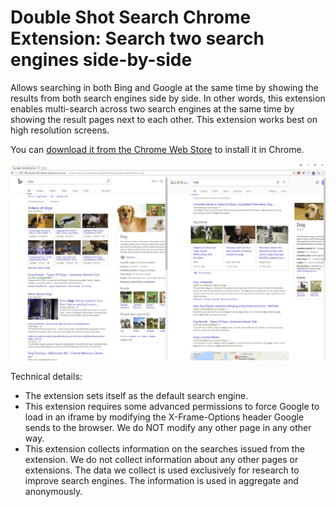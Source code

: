 # Double Shot Search Chrome Extension: Search two search engines side-by-side

Allows searching in both Bing and Google at the same time by showing the results from both search engines side by side. In other words, this extension enables multi-search across two search engines at the same time by showing the result pages next to each other. This extension works best on high resolution screens.

You can [download it from the Chrome Web Store](https://chrome.google.com/webstore/detail/double-shot-search-bing-a/kddlkbpbepnaepdleclhdnfdpdogdhop?hl=en) to install it in Chrome.

![Double Show Search Chrome Extension Example Screenshot](/example-screenshot-chrome.png?raw=true "Double Show Search Chrome Extension Example Screenshot")

Technical details: 
* The extension sets itself as the default search engine.
* This extension requires some advanced permissions to force Google to load in an iframe by modifying the X-Frame-Options header Google sends to the browser. We do NOT modify any other page in any other way.
* This extension collects information on the searches issued from the extension. We do not collect information about any other pages or extensions. The data we collect is used exclusively for research to improve search engines. The information is used in aggregate and anonymously.
